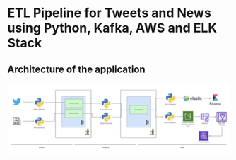 # ETL Pipeline for Tweets and News using Python, Kafka, AWS and ELK Stack

## Architecture of the application

![arch](assets/architecture.png)
